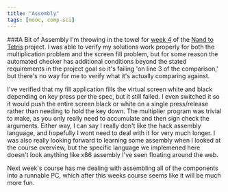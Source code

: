 ```yaml
---
title: "Assembly"
tags: [mooc, comp-sci]
---
```



###A Bit of Assembly
I'm throwing in the towel for [week 4] of the [Nand to Tetris] project. I was able to verify my solutions work properly for both the multiplication problem and the screen fill problem, but for some reason the automated checker has additional conditions beyond the stated requirements in the project goal so it's failing 'on line 3 of the comparison,'  but there's no way for me to verify what it's actually comparing against.  

I've verified that my fill application fills the virtual screen white and black depending on key press per the spec, but it still failed.  I even switched it so it would push the entire screen black or white on a single press/release rather than needing to hold the key down.  The multiplier program was trivial to make, as you only really need to accumulate and then sign check the arguments.  Either way, I can say I really don't like the hack assembly language, and hopefully I wont need to deal with it for very much longer.  I was also really looking forward to learning some assembly when I looked at the course overview, but the specific language we implemened here doesn't look anything like x86 assembly I've seen floating around the web.

Next week's course has me dealing with assembling all of the components into a runnable PC, which after this weeks course seems like it will be much more fun.

[week 4]: https://class.coursera.org/nand2tetris1-001/wiki/week_4
[Nand to Tetris]: https://class.coursera.org/nand2tetris1-001
